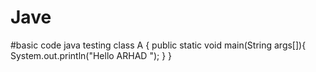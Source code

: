 # Jave
#basic code java testing
class A {
 public static void main(String args[]){
     System.out.println("Hello ARHAD ");
 }
}
